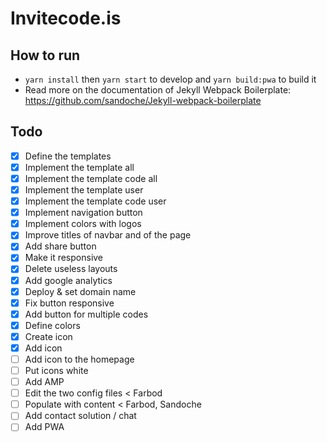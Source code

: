 # Invitecode.is

## How to run
* `yarn install` then `yarn start` to develop and `yarn build:pwa` to build it 
* Read more on the documentation of Jekyll Webpack Boilerplate: https://github.com/sandoche/Jekyll-webpack-boilerplate

## Todo
- [x] Define the templates
- [x] Implement the template all
- [x] Implement the template code all
- [x] Implement the template user
- [x] Implement the template code user
- [x] Implement navigation button
- [x] Implement colors with logos
- [x] Improve titles of navbar and of the page
- [x] Add share button
- [x] Make it responsive
- [x] Delete useless layouts
- [x] Add google analytics
- [x] Deploy & set domain name
- [x] Fix button responsive
- [x] Add button for multiple codes
- [x] Define colors
- [x] Create icon
- [x] Add icon
- [ ] Add icon to the homepage
- [ ] Put icons white
- [ ] Add AMP
- [ ] Edit the two config files < Farbod
- [ ] Populate with content < Farbod, Sandoche
- [ ] Add contact solution / chat
- [ ] Add PWA